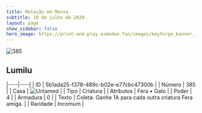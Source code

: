 ```yaml
---
title: Mutação em Massa
subtitle: 10 de julho de 2020
layout: page
show_sidebar: false
hero_image: https://print-and-play.asmodee.fun/images/keyforge_banner.jpg
---
```


![385](https://cdn.keyforgegame.com/media/card_front/pt/479_385_MV8M8QM2PRH2_pt.png)

## Lumilu

|----|----|
| ID | 5b1ada25-f378-489c-b02e-e77cbc47300b |
| Número | 385 |
| Casa | ![Untamed](https://archonarcana.com/images/thumb/b/bd/Untamed.png/22px-Untamed.png "Indomados") |
| Tipo | Criatura |
| Atributos | Fera • Gato |
| Poder | 4 |
| Armadura | 0 |
| Texto | Coleta: Ganhe 1A para cada outra criatura Fera amiga. |
| Raridade | Incomum |
